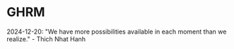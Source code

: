 # GHRM

2024-12-20: "We have more possibilities available in each moment than we realize." - Thich Nhat Hanh